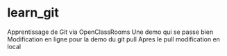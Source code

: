 # learn_git
Apprentissage de Git via OpenClassRooms
Une demo qui se passe bien
Modification en ligne pour la demo du git pull
Apres le pull modification en local
